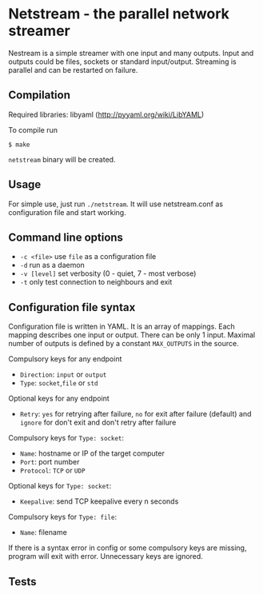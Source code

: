 Netstream - the parallel network streamer
=========================================

Nestream is a simple streamer with one input and many outputs. Input and
outputs could be files, sockets or standard input/output. Streaming is parallel
and can be restarted on failure.

Compilation 
----------- 

Required libraries: libyaml (http://pyyaml.org/wiki/LibYAML)

To compile run

`$ make`

`netstream` binary will be created.


Usage 
-----
For simple use, just run `./netstream`. It will use netstream.conf as
configuration file and start working.

## Command line options
 - `-c <file>`  use `file` as a configuration file
 - `-d`	 	run as a daemon
 - `-v [level]`	set verbosity (0 - quiet, 7 - most verbose)
 - `-t`		only test connection to neighbours and exit

## Configuration file syntax
Configuration file is written in YAML. It is an array of mappings. Each mapping
describes one input or output. There can be only 1 input. Maximal number of
outputs is defined by a constant `MAX_OUTPUTS` in the source.

Compulsory keys for any endpoint
  - `Direction`:  `input` or `output`
  - `Type`: `socket`,`file` or `std`

Optional keys for any endpoint
  - `Retry`: `yes` for retrying after failure, `no` for exit after failure
    (default) and `ignore` for don't exit and don't retry after failure

Compulsory keys for `Type: socket`:
  - `Name`: hostname or IP of the target computer
  - `Port`: port number
  - `Protocol`: `TCP` or `UDP`

Optional keys for `Type: socket`:
  - `Keepalive`: send TCP keepalive every n seconds

Compulsory keys for `Type: file`:
  - `Name`: filename

If there is a syntax error in config or some compulsory keys are missing,
program will exit with error. Unnecessary keys are ignored.

Tests 
-----


